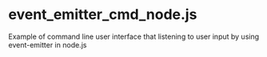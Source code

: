 # event_emitter_cmd_node.js
Example of command line user interface that listening to user input by using event-emitter in node.js
